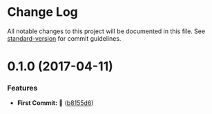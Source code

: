 # Change Log

All notable changes to this project will be documented in this file. See [standard-version](https://github.com/conventional-changelog/standard-version) for commit guidelines.

<a name="0.1.0"></a>
# 0.1.0 (2017-04-11)


### Features

* **First Commit:** :tada: ([b8155d6](https://github.com/vivaxy/babel-folder/commit/b8155d6))
